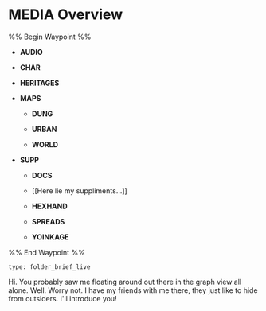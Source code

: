# MEDIA Overview
%% Begin Waypoint %%
- **AUDIO**

- **CHAR**

- **HERITAGES**

- **MAPS**
	- **DUNG**

	- **URBAN**

	- **WORLD**

- **SUPP**
	- **DOCS**

	- [[Here lie my suppliments...]]
	- **HEXHAND**

	- **SPREADS**

	- **YOINKAGE**


%% End Waypoint %%
 
```ccard
type: folder_brief_live
```
 
Hi. You probably saw me floating around out there in the graph view all alone. Well. Worry not. I have my friends with me there, they just like to hide from outsiders. I'll introduce you!